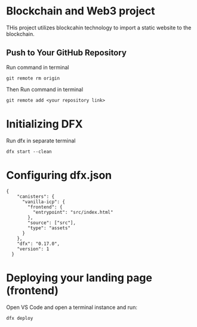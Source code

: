 # Blockchain and Web3 project

THis project utilizes blockcahin technology to import a static website to the blockchain.

## Push to Your GitHub Repository
Run command in terminal 

```
git remote rm origin
```

Then Run command in terminal 

```
git remote add <your repository link>
```

# Initializing DFX

Run dfx in separate terminal

```
dfx start --clean
```

# Configuring dfx.json

```
{
    "canisters": {
      "vanilla-icp": {
        "frontend": {
          "entrypoint": "src/index.html"
        },
        "source": ["src"],
        "type": "assets"
      }
    },
    "dfx": "0.17.0",
    "version": 1
  }
```

# Deploying your landing page (frontend)

Open VS Code and open a terminal instance and run:

```
dfx deploy
```
